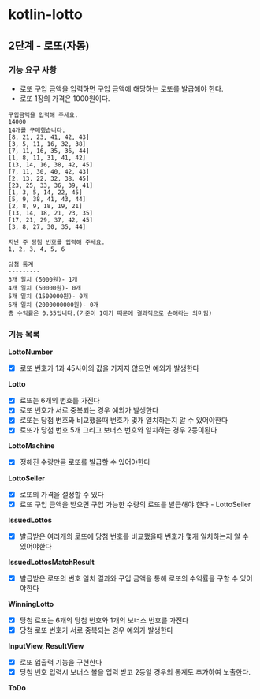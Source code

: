 # kotlin-lotto

## 2단계 - 로또(자동)

### 기능 요구 사항
- 로또 구입 금액을 입력하면 구입 금액에 해당하는 로또를 발급해야 한다.
- 로또 1장의 가격은 1000원이다.

```
구입금액을 입력해 주세요.
14000
14개를 구매했습니다.
[8, 21, 23, 41, 42, 43]
[3, 5, 11, 16, 32, 38]
[7, 11, 16, 35, 36, 44]
[1, 8, 11, 31, 41, 42]
[13, 14, 16, 38, 42, 45]
[7, 11, 30, 40, 42, 43]
[2, 13, 22, 32, 38, 45]
[23, 25, 33, 36, 39, 41]
[1, 3, 5, 14, 22, 45]
[5, 9, 38, 41, 43, 44]
[2, 8, 9, 18, 19, 21]
[13, 14, 18, 21, 23, 35]
[17, 21, 29, 37, 42, 45]
[3, 8, 27, 30, 35, 44]

지난 주 당첨 번호를 입력해 주세요.
1, 2, 3, 4, 5, 6

당첨 통계
---------
3개 일치 (5000원)- 1개
4개 일치 (50000원)- 0개
5개 일치 (1500000원)- 0개
6개 일치 (2000000000원)- 0개
총 수익률은 0.35입니다.(기준이 1이기 때문에 결과적으로 손해라는 의미임)
```

### 기능 목록

**LottoNumber**
- [x] 로또 번호가 1과 45사이의 값을 가지지 않으면 예외가 발생한다

**Lotto**
- [x] 로또는 6개의 번호를 가진다
- [x] 로또 번호가 서로 중복되는 경우 예외가 발생한다
- [x] 로또는 당첨 번호와 비교했을때 번호가 몇개 일치하는지 알 수 있어야한다
- [x] 로또가 당첨 번호 5개 그리고 보너스 번호와 일치하는 경우 2등이된다

**LottoMachine**
- [x] 정해진 수량만큼 로또를 발급할 수 있어야한다

**LottoSeller**
- [x] 로또의 가격을 설정할 수 있다
- [x] 로또 구입 금액을 받으면 구입 가능한 수량의 로또를 발급해야 한다 - LottoSeller

**IssuedLottos**
- [x] 발급받은 여러개의 로또에 당첨 번호를 비교했을때 번호가 몇개 일치하는지 알 수 있어야한다

**IssuedLottosMatchResult**
- [x] 발급받은 로또의 번호 일치 결과와 구입 금액을 통해 로또의 수익률을 구할 수 있어야한다

**WinningLotto**
- [x] 당첨 로또는 6개의 당첨 번호와 1개의 보너스 번호를 가진다
- [x] 당첨 로또 번호가 서로 중복되는 경우 예외가 발생한다

**InputView, ResultView**
- [x] 로또 입출력 기능을 구현한다
- [x] 당첨 번호 입력시 보너스 볼을 입력 받고 2등일 경우의 통계도 추가하여 노출한다.

**ToDo**

